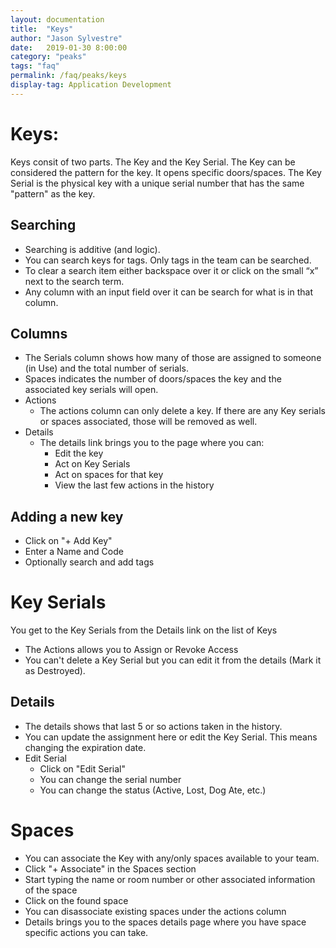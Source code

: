 ```yaml
---
layout: documentation
title:  "Keys"
author: "Jason Sylvestre"
date:   2019-01-30 8:00:00
category: "peaks"
tags: "faq"
permalink: /faq/peaks/keys
display-tag: Application Development
---
```


# Keys:
Keys consit of two parts. The Key and the Key Serial. The Key can be considered the pattern for the key. It opens specific doors/spaces. The Key Serial is the physical key with a unique serial number that has the same "pattern" as the key.

## Searching
* Searching is additive (and logic).
* You can search keys for tags. Only tags in the team can be searched.
* To clear a search item either backspace over it or click on the small “x” next to the search term.
* Any column with an input field over it can be search for what is in that column.

## Columns
* The Serials column shows how many of those are assigned to someone (in Use) and the total number of serials.
* Spaces indicates the number of doors/spaces the key and the associated key serials will open.
* Actions
  * The actions column can only delete a key. If there are any Key serials or spaces associated, those will be removed as well.
* Details
  * The details link brings you to the page where you can:
    * Edit the key
    * Act on Key Serials
    * Act on spaces for that key
    * View the last few actions in the history

## Adding a new key
* Click on "+ Add Key"
* Enter a Name and Code
* Optionally search and add tags


# Key Serials
You get to the Key Serials from the Details link on the list of Keys

* The Actions allows you to Assign or Revoke Access
* You can't delete a Key Serial but you can edit it from the details (Mark it as Destroyed).

## Details
* The details shows that last 5 or so actions taken in the history.
* You can update the assignment here or edit the Key Serial. This means changing the expiration date.
* Edit Serial
  * Click on "Edit Serial"
  * You can change the serial number
  * You can change the status (Active, Lost, Dog Ate, etc.)

# Spaces
* You can associate the Key with any/only spaces available to your team.
* Click "+ Associate" in the Spaces section
* Start typing the name or room number or other associated information of the space
* Click on the found space
* You can disassociate existing spaces under the actions column
* Details brings you to the spaces details page where you have space specific actions you can take.
